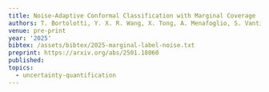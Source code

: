 ```yaml
---
title: Noise-Adaptive Conformal Classification with Marginal Coverage
authors: T. Bortolotti, Y. X. R. Wang, X. Tong, A. Menafoglio, S. Vantini, M. Sesia
venue: pre-print
year: '2025'
bibtex: /assets/bibtex/2025-marginal-label-noise.txt
preprint: https://arxiv.org/abs/2501.18060
published:
topics:
  - uncertainty-quantification
---
```

